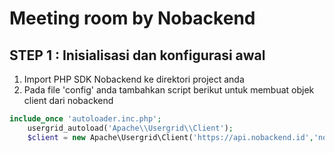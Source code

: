 # Meeting room by Nobackend

## STEP 1 : Inisialisasi dan konfigurasi awal
1. Import PHP SDK Nobackend ke direktori project anda
2. Pada file 'config' anda tambahkan script berikut untuk membuat objek client dari nobackend
```php
include_once 'autoloader.inc.php';	
	usergrid_autoload('Apache\\Usergrid\\Client');
	$client = new Apache\Usergrid\Client('https://api.nobackend.id','nobackend.meeting','meeting');
```
